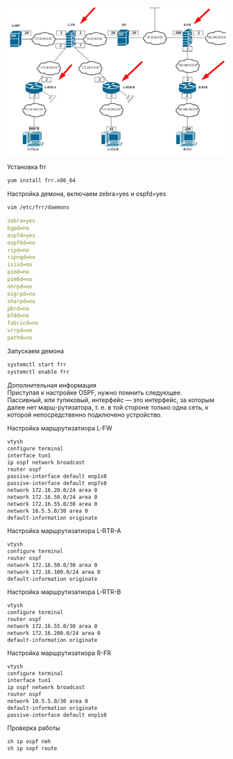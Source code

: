![Карта сети ](/ospf.png)

Установка frr
```bash
yum install frr.x86_64
```

Настройка демона, включаем zebra=yes и ospfd=yes
```bash
vim /etc/frr/daemons
```
```yaml
zebra=yes
bgpd=no
ospfd=yes
ospf6d=no
ripd=no
ripngd=no
isisd=no
pimd=no
pim6d=no
nhrpd=no
eigrpd=no
sharpd=no
pbrd=no
bfdd=no
fabricd=no
vrrpd=no
pathd=no
```

Запускаем демона
```bash
systemctl start frr
systemctl enable frr
```

Дополнительная информация\
Приступая к настройке OSPF, нужно помнить следующее.\
Пассивный, или тупиковый, интерфейс — это интерфейс, за которым далее нет марш-рутизатора, т. е. в той стороне только одна сеть, к которой непосредственно подключено устройство.

Настройка маршрутизатиора L-FW
```console
vtysh
configure terminal
interface tun1
ip ospf network broadcast
router ospf
passive-interface default enp1s0
passive-interface default enp7s0
network 172.16.20.0/24 area 0
network 172.16.50.0/24 area 0
network 172.16.55.0/30 area 0
network 10.5.5.0/30 area 0
default-information originate 
```

Настройка маршрутизатиора L-RTR-A
```console
vtysh
configure terminal
router ospf
network 172.16.50.0/30 area 0
network 172.16.100.0/24 area 0
default-information originate
```

Настройка маршрутизатиора L-RTR-B
```console
vtysh
configure terminal
router ospf
network 172.16.55.0/30 area 0
network 172.16.200.0/24 area 0
default-information originate
```

Настройка маршрутизатиора R-FR
```console
vtysh
configure terminal
interface tun1
ip ospf network broadcast
router ospf
network 10.5.5.0/30 area 0
default-information originate
passive-interface default enp1s0
```

Проверка работы
```console
sh ip ospf neh
sh ip sopf route
```




















